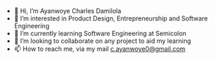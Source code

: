 - 👋 Hi, I’m Ayanwoye Charles Damilola
- 👀 I’m interested in Product Design, Entrepreneurship and Software Engineering
- 🌱 I’m currently learning Software Engineering at Semicolon
- 💞️ I’m looking to collaborate on any project to aid my learning
- 📫 How to reach me, via my mail c.ayanwoye0@gmail.com

<!---
damicharles/damicharles is a ✨ special ✨ repository because its `README.md` (this file) appears on your GitHub profile.
You can click the Preview link to take a look at your changes.
--->
